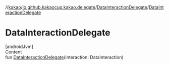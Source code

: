 //[kakao](../../../index.md)/[io.github.kakaocup.kakao.delegate](../index.md)/[DataInteractionDelegate](index.md)/[DataInteractionDelegate](-data-interaction-delegate.md)



# DataInteractionDelegate  
[androidJvm]  
Content  
fun [DataInteractionDelegate](-data-interaction-delegate.md)(interaction: DataInteraction)  



